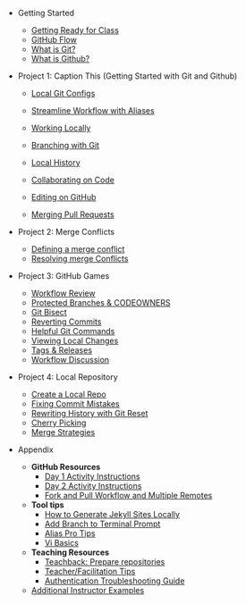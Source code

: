 * Getting Started
  * [Getting Ready for Class](01_getting_ready_for_class.md)
  * [GitHub Flow](03_github_flow.md)
  * [What is Git?](02_what_is_git.md)
  * [What is Github?](02_what_is_github.md)

* Project 1: Caption This (Getting Started with Git and Github)
  * [Local Git Configs](05_local_git_configs.md)
  * [Streamline Workflow with Aliases](11_streamline_workflow_with_aliases.md)
  * [Working Locally](06_working_locally.md)
  * [Branching with Git](04_branching_with_git.md)
  * [Local History](10_local_history.md)

  * [Collaborating on Code](07_collaborating_on_code.md)
  * [Editing on GitHub](08_edit_on_github.md)
  * [Merging Pull Requests](09_merging_pull_requests.md)

* Project 2: Merge Conflicts
  * [Defining a merge conflict](12a_what_is_a_merge_conflict.md)
  * [Resolving merge Conflicts](12b_resolving_merge_conflicts.md)

* Project 3: GitHub Games
  * [Workflow Review](13_workflow_review_project_github_games.md)
  * [Protected Branches & CODEOWNERS](17_protected_branches.md)
  * [Git Bisect](14_git_bisect.md)
  * [Reverting Commits](15_reverting_commits.md)
  * [Helpful Git Commands](16_helpful_git_commands.md)
  * [Viewing Local Changes](17_view_local_changes.md)
  * [Tags & Releases](17_tags_and_releases.md)
  * [Workflow Discussion](17_workflow_discussion.md)

* Project 4: Local Repository
  * [Create a Local Repo](18_create_local_repo.md)
  * [Fixing Commit Mistakes](19_fixing_commit_mistakes.md)
  * [Rewriting History with Git Reset](20_rewriting_history_git_reset.md)
  * [Cherry Picking](21_git_cherry_pick.md)
  * [Merge Strategies](22_merge_strategies_rebase.md)

* Appendix
  * **GitHub Resources**
    * [Day 1 Activity Instructions](app_Day_1_activities.md)
    * [Day 2 Activity Instructions](app_day2_mergeconflict.md)
    * [Fork and Pull Workflow and Multiple Remotes](app_fork_workflow.md)
  * **Tool tips**
    * [How to Generate Jekyll Sites Locally](app_how_to_generate_locally.md)
    * [Add Branch to Terminal Prompt](app_git_branch_in_terminal.md)
    * [Alias Pro Tips](app_aliases.md)
    * [Vi Basics](app_vi_basics.md)
  * **Teaching Resources**
    * [Teachback: Prepare repositories](app_teachback_repo_prep.md)
    * [Teacher/Facilitation Tips](app_facilitation_tips.md)
    * [Authentication Troubleshooting Guide](app_authentication.md)
  * [Additional Instructor Examples](app_additional_instructor_examples.md)
